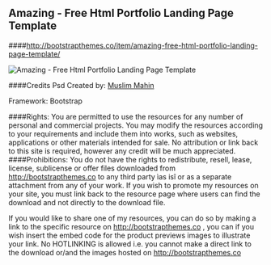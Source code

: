 ## Amazing - Free Html Portfolio Landing Page Template



####http://bootstrapthemes.co/item/amazing-free-html-portfolio-landing-page-template/


![Amazing - Free Html Portfolio Landing Page Template](https://raw.githubusercontent.com/bootstrapthemesco/amazing-Free-Html-Portfolio-Landing-Page-Template/master/amazing.jpg)




####Credits
Psd Created by: [Muslim Mahin](https://www.behance.net/gallery/35165349/Freebie-Amazing-Landing-Page-(PSD)) 

Framework: Bootstrap










####Rights: 
You are permitted to use the resources for any number of personal and commercial projects.
You may modify the resources according to your requirements and include them into works, 
such as websites, applications or other materials intended for sale. No attribution or 
link back to this site is required, however any credit will be much appreciated.
####Prohibitions:
You do not have the rights to redistribute, resell, lease, license, sublicense or offer 
files downloaded from http://bootstrapthemes.co to any third party ìas isî or as a separate attachment 
from any of your work. If you wish to promote my resources on your site, you must link back 
to the resource page where users can find the download and not directly to the download file.

If you would like to share one of my resources, you can do so by making a link to the specific 
resource on http://bootstrapthemes.co , you can if you wish insert the embed code for the product previews images to illustrate your link. 
No HOTLINKING is allowed i.e. you cannot make a direct link to the download or/and the images hosted on http://bootstrapthemes.co
